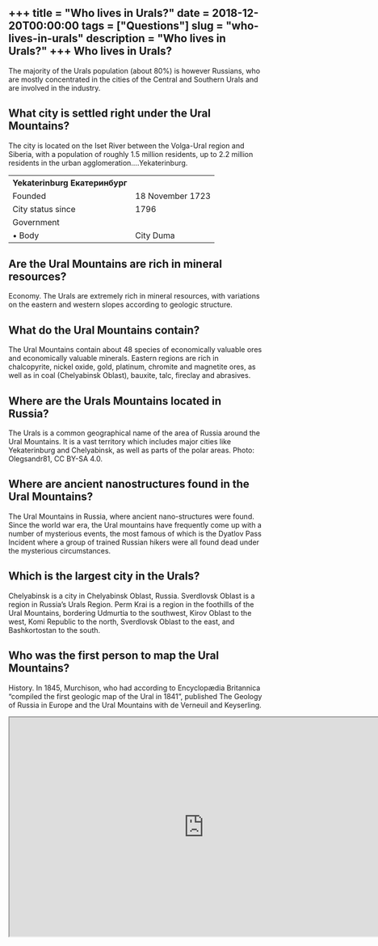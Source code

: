 +++
title = "Who lives in Urals?"
date = 2018-12-20T00:00:00
tags = ["Questions"]
slug = "who-lives-in-urals"
description = "Who lives in Urals?"
+++
Who lives in Urals?
-------------------

The majority of the Urals population (about 80%) is however Russians, who are mostly concentrated in the cities of the Central and Southern Urals and are involved in the industry.

What city is settled right under the Ural Mountains?
----------------------------------------------------

The city is located on the Iset River between the Volga-Ural region and Siberia, with a population of roughly 1.5 million residents, up to 2.2 million residents in the urban agglomeration….Yekaterinburg.

<table><tr><th>Yekaterinburg Екатеринбург</th></tr><tr><td>Founded</td><td>18 November 1723</td></tr><tr><td>City status since</td><td>1796</td></tr><tr><td>Government</td></tr><tr><td>• Body</td><td>City Duma</td></tr></table>

Are the Ural Mountains are rich in mineral resources?
-----------------------------------------------------

Economy. The Urals are extremely rich in mineral resources, with variations on the eastern and western slopes according to geologic structure.

What do the Ural Mountains contain?
-----------------------------------

The Ural Mountains contain about 48 species of economically valuable ores and economically valuable minerals. Eastern regions are rich in chalcopyrite, nickel oxide, gold, platinum, chromite and magnetite ores, as well as in coal (Chelyabinsk Oblast), bauxite, talc, fireclay and abrasives.

Where are the Urals Mountains located in Russia?
------------------------------------------------

The Urals is a common geographical name of the area of Russia around the Ural Mountains. It is a vast territory which includes major cities like Yekaterinburg and Chelyabinsk, as well as parts of the polar areas. Photo: Olegsandr81, CC BY-SA 4.0.

Where are ancient nanostructures found in the Ural Mountains?
-------------------------------------------------------------

The Ural Mountains in Russia, where ancient nano-structures were found. Since the world war era, the Ural mountains have frequently come up with a number of mysterious events, the most famous of which is the Dyatlov Pass Incident where a group of trained Russian hikers were all found dead under the mysterious circumstances.

Which is the largest city in the Urals?
---------------------------------------

Chelyabinsk is a city in Chelyabinsk Oblast, Russia. Sverdlovsk Oblast is a region in Russia’s Urals Region. Perm Krai is a region in the foothills of the Ural Mountains, bordering Udmurtia to the southwest, Kirov Oblast to the west, Komi Republic to the north, Sverdlovsk Oblast to the east, and Bashkortostan to the south.

Who was the first person to map the Ural Mountains?
---------------------------------------------------

History. In 1845, Murchison, who had according to Encyclopædia Britannica “compiled the first geologic map of the Ural in 1841”, published The Geology of Russia in Europe and the Ural Mountains with de Verneuil and Keyserling.

<iframe allow="accelerometer; autoplay; clipboard-write; encrypted-media; gyroscope; picture-in-picture" allowfullscreen="" class="__youtube_prefs__  epyt-is-override  no-lazyload" data-no-lazy="1" data-origheight="433" data-origwidth="770" data-skipgform_ajax_framebjll="" height="433" id="_ytid_64518" loading="lazy" src="https://www.youtube.com/embed/G9LGaCDkKDM?enablejsapi=1&autoplay=0&cc_load_policy=0&cc_lang_pref=&iv_load_policy=1&loop=0&modestbranding=0&rel=1&fs=1&playsinline=0&autohide=2&theme=dark&color=red&controls=1&" title="YouTube player" width="770"></iframe>